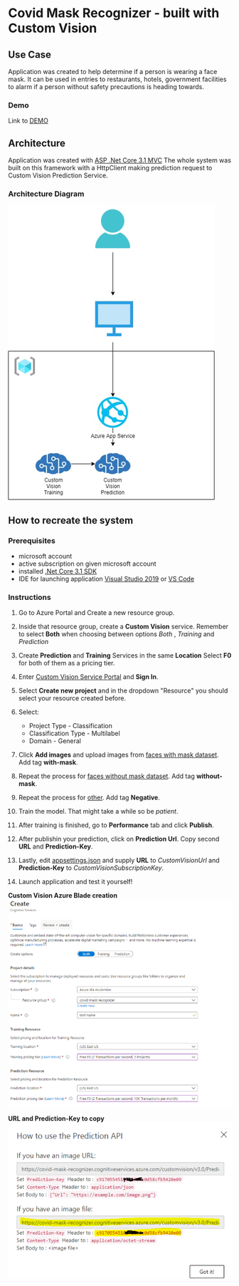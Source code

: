 # Covid Mask Recognizer - built with Custom Vision

## Use Case

Application was created to help determine if a person is wearing a face mask. It can be used in entries to restaurants,
hotels, government facilities to alarm if a person without safety precautions is heading towards.

### Demo

Link to [DEMO](https://www.youtube.com/watch?v=0TFPeumxgNw&ab_channel=Micha%C5%82Kolendo)

## Architecture

Application was created with [ASP .Net Core 3.1 MVC](https://docs.microsoft.com/en-us/aspnet/core/tutorials/first-mvc-app/start-mvc?view=aspnetcore-3.1&tabs=visual-studio)
The whole system was built on this framework with a HttpClient making prediction request to Custom Vision Prediction Service.

### Architecture Diagram

![covid_mask_recognizer](./graphics/architecture_diagram.png "Covid Mask Recognizer")

## How to recreate the system

### Prerequisites

- microsoft account
- active subscription on given microsoft account
- installed [.Net Core 3.1 SDK](https://dotnet.microsoft.com/download/dotnet-core/3.1)
- IDE for launching application [Visual Studio 2019](https://visualstudio.microsoft.com/pl/vs/) or [VS Code](https://code.visualstudio.com/)

### Instructions

1. Go to Azure Portal and Create a new resource group.

1. Inside that resource group, create a **Custom Vision** service. Remember to select **Both** when choosing between options
*Both* , *Training* and *Prediction*

1. Create **Prediction** and **Training** Services in the same **Location** Select **F0** for both of them as a pricing tier.

1. Enter [Custom Vision Service Portal](https://www.customvision.ai/) and **Sign In**.

1. Select **Create new project** and in the dropdown "Resource" you should select your resource created before.

1. Select:
   - Project Type - Classification
   - Classification Type - Multilabel
   - Domain - General

1. Click **Add images** and upload images from [faces with mask dataset](https://github.com/kolendomichal/AI-on-Microsoft-Azure/tree/master/AI%20Computer%20Vision/MaskRecognizer/DataSets/with). Add tag **with-mask**.

1. Repeat the process for [faces without mask dataset](https://github.com/kolendomichal/AI-on-Microsoft-Azure/tree/master/AI%20Computer%20Vision/MaskRecognizer/DataSets/without). Add tag **without-mask**.

1. Repeat the process for [other](https://github.com/kolendomichal/AI-on-Microsoft-Azure/tree/master/AI%20Computer%20Vision/MaskRecognizer/DataSets/without). Add tag **Negative**.

1. Train the model. That might take a while so be *patient*.

1. After training is finished, go to **Performance** tab and click **Publish**.

1. After publishin your prediction, click on **Prediction Url**.  Copy second **URL** and **Prediction-Key**.

1. Lastly, edit [appsettings.json](https://github.com/kolendomichal/AI-on-Microsoft-Azure/blob/master/AI%20Computer%20Vision/MaskRecognizer/appsettings.json) and supply **URL** to *CustomVisionUrl* and **Prediction-Key** to *CustomVisionSubscriptionKey*.

1. Launch application and test it yourself!

**Custom Vision Azure Blade creation**
![authoring_key](./graphics/custom_vision_azure.png)

**URL and Prediction-Key to copy**
![authoring_key](./graphics/key_url.png)
